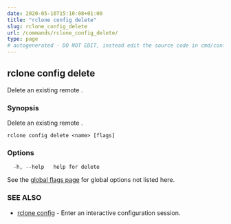 ```yaml
---
date: 2020-05-16T15:10:08+01:00
title: "rclone config delete"
slug: rclone_config_delete
url: /commands/rclone_config_delete/
type: page
# autogenerated - DO NOT EDIT, instead edit the source code in cmd/config/delete/ and as part of making a release run "make commanddocs"
---
```

## rclone config delete

Delete an existing remote <name>.

### Synopsis

Delete an existing remote <name>.

```
rclone config delete <name> [flags]
```

### Options

```
  -h, --help   help for delete
```

See the [global flags page](/flags/) for global options not listed here.

### SEE ALSO

* [rclone config](/commands/rclone_config/)	 - Enter an interactive configuration session.

